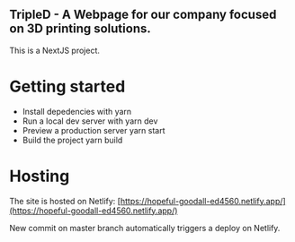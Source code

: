 ## TripleD - A Webpage for our company focused on 3D printing solutions.

This is a NextJS project.

# Getting started
- Install depedencies with yarn
- Run a local dev server with
    yarn dev
- Preview a production server
    yarn start
- Build the project
    yarn build

# Hosting
The site is hosted on Netlify:
[https://hopeful-goodall-ed4560.netlify.app/](https://hopeful-goodall-ed4560.netlify.app/)

New commit on master branch automatically triggers a deploy on Netlify.